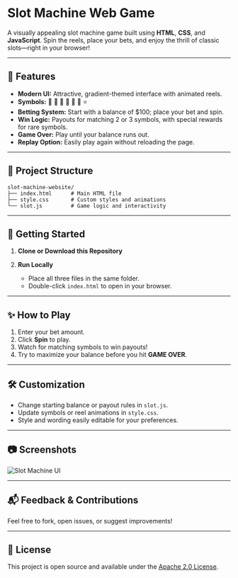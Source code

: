 # Slot Machine Web Game

A visually appealing slot machine game built using **HTML**, **CSS**, and **JavaScript**. Spin the reels, place your bets, and enjoy the thrill of classic slots—right in your browser!

---

## 🎰 Features

- **Modern UI:** Attractive, gradient-themed interface with animated reels.
- **Symbols:** 🍒 🌸 🍓 🍉 🍋 🔔 ⭐
- **Betting System:** Start with a balance of $100; place your bet and spin.
- **Win Logic:** Payouts for matching 2 or 3 symbols, with special rewards for rare symbols.
- **Game Over:** Play until your balance runs out.
- **Replay Option:** Easily play again without reloading the page.

---

## 📁 Project Structure

```
slot-machine-website/
├── index.html      # Main HTML file
├── style.css       # Custom styles and animations
└── slot.js         # Game logic and interactivity
```

---

## 🚀 Getting Started

1. **Clone or Download this Repository**

2. **Run Locally**

   - Place all three files in the same folder.
   - Double-click `index.html` to open in your browser.

---

## ✨ How to Play

1. Enter your bet amount.
2. Click **Spin** to play.
3. Watch for matching symbols to win payouts!
4. Try to maximize your balance before you hit **GAME OVER**.

---

## 🛠 Customization

- Change starting balance or payout rules in `slot.js`.
- Update symbols or reel animations in `style.css`.
- Style and wording easily editable for your preferences.

---

## 📷 Screenshots

![Slot Machine UI](https://user-images.githubusercontent.com/your-screenshot-path/example.png) <!-- Replace with your own screenshot if desired -->

---

## 📬 Feedback & Contributions

Feel free to fork, open issues, or suggest improvements!

---

## 📄 License

This project is open source and available under the [Apache 2.0 License](LICENSE).

